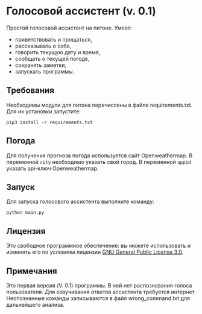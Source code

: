 # Голосовой ассистент (v. 0.1)

Простой голосовой ассистент на питоне. Умеет:
- приветствовать и прощаться,
- рассказывать о себе,
- говорить текущую дату и время,
- сообщать о текущей погоде,
- сохранять заметки,
- запускать программы.


## Требования
Необходимы модули для питона перечислены в файле requirements.txt. Для их установки запустите:
```
pip3 install -r requirements.txt
```

## Погода
Для получения прогноза погода используется сайт Openweathermap. В переменной `city` необходимо указать свой город. В переменной
`appid` указать api-ключ Openweathermap.


## Запуск
Для запуска голосового ассистента выполните команду:
```
python main.py
```

## Лицензия
Это свободное программное обеспечение: вы можете использовать и изменять его по условиям лицензии [GNU General Public License 3.0](https://www.gnu.org/licenses/gpl-3.0.en.html).


## Примечания
Это первая версия (V. 0.1) программы. В ней нет распознавания голоса пользователя. Для озвучивания ответов ассистента требуется интернет.
Неопознанные команды записываются в файл wrong_command.txt для дальнейшего анализа.